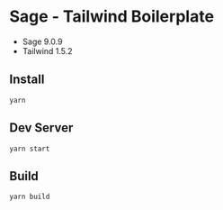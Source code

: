 # Sage - Tailwind Boilerplate

- Sage 9.0.9
- Tailwind 1.5.2

## Install

    yarn

## Dev Server

    yarn start

## Build

    yarn build